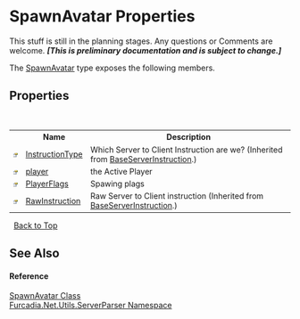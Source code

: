 # SpawnAvatar Properties
This stuff is still in the planning stages. Any questions or Comments are welcome. _**\[This is preliminary documentation and is subject to change.\]**_

The <a href="T_Furcadia_Net_Utils_ServerParser_SpawnAvatar">SpawnAvatar</a> type exposes the following members.


## Properties
&nbsp;<table><tr><th></th><th>Name</th><th>Description</th></tr><tr><td>![Public property](media/pubproperty.gif "Public property")</td><td><a href="P_Furcadia_Net_Utils_ServerParser_BaseServerInstruction_InstructionType">InstructionType</a></td><td>
Which Server to Client Instruction are we?
 (Inherited from <a href="T_Furcadia_Net_Utils_ServerParser_BaseServerInstruction">BaseServerInstruction</a>.)</td></tr><tr><td>![Public property](media/pubproperty.gif "Public property")</td><td><a href="P_Furcadia_Net_Utils_ServerParser_SpawnAvatar_player">player</a></td><td>
the Active Player</td></tr><tr><td>![Public property](media/pubproperty.gif "Public property")</td><td><a href="P_Furcadia_Net_Utils_ServerParser_SpawnAvatar_PlayerFlags">PlayerFlags</a></td><td>
Spawing plags</td></tr><tr><td>![Public property](media/pubproperty.gif "Public property")</td><td><a href="P_Furcadia_Net_Utils_ServerParser_BaseServerInstruction_RawInstruction">RawInstruction</a></td><td>
Raw Server to Client instruction
 (Inherited from <a href="T_Furcadia_Net_Utils_ServerParser_BaseServerInstruction">BaseServerInstruction</a>.)</td></tr></table>&nbsp;
<a href="#spawnavatar-properties">Back to Top</a>

## See Also


#### Reference
<a href="T_Furcadia_Net_Utils_ServerParser_SpawnAvatar">SpawnAvatar Class</a><br /><a href="N_Furcadia_Net_Utils_ServerParser">Furcadia.Net.Utils.ServerParser Namespace</a><br />